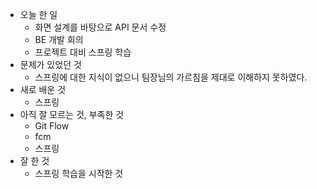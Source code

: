 - 오늘 한 일
    - 화면 설계를 바탕으로 API 문서 수정
    - BE 개발 회의
    - 프로젝트 대비 스프링 학습
- 문제가 있었던 것
    - 스프링에 대한 지식이 없으니 팀장님의 가르침을 제대로 이해하지 못하였다.
- 새로 배운 것
    - 스프링
- 아직 잘 모르는 것, 부족한 것
    - Git Flow
    - fcm
    - 스프링
- 잘 한 것
    - 스프링 학습을 시작한 것
